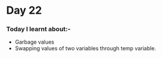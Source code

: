 # Day 22

### Today I learnt about:-
- Garbage values
- Swapping values of two variables through temp variable.